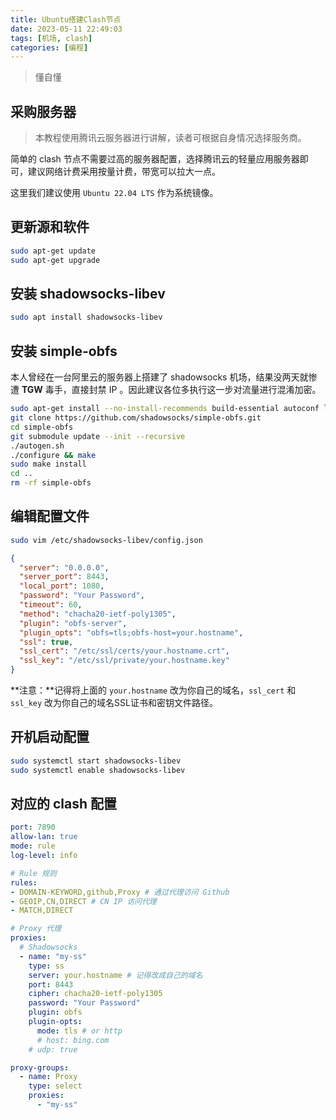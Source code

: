 ```yaml
---
title: Ubuntu搭建Clash节点
date: 2023-05-11 22:49:03
tags: [机场, clash]
categories: [编程]
---
```


> 懂自懂

<!-- more -->

<!-- toc -->

## 采购服务器

> 本教程使用腾讯云服务器进行讲解，读者可根据自身情况选择服务商。

简单的 clash 节点不需要过高的服务器配置，选择腾讯云的轻量应用服务器即可，建议网络计费采用按量计费，带宽可以拉大一点。

这里我们建议使用 `Ubuntu 22.04 LTS` 作为系统镜像。

## 更新源和软件

```bash
sudo apt-get update
sudo apt-get upgrade
```

## 安装 shadowsocks-libev

```bash
sudo apt install shadowsocks-libev
```

## 安装 simple-obfs

本人曾经在一台阿里云的服务器上搭建了 shadowsocks 机场，结果没两天就惨遭 **TGW** 毒手，直接封禁 IP 。因此建议各位多执行这一步对流量进行混淆加密。

```bash
sudo apt-get install --no-install-recommends build-essential autoconf libtool libssl-dev libpcre3-dev libc-ares-dev libev-dev asciidoc xmlto automake git
git clone https://github.com/shadowsocks/simple-obfs.git
cd simple-obfs
git submodule update --init --recursive
./autogen.sh
./configure && make
sudo make install
cd ..
rm -rf simple-obfs
```

## 编辑配置文件

```bash
sudo vim /etc/shadowsocks-libev/config.json
```

```json
{
  "server": "0.0.0.0",
  "server_port": 8443,
  "local_port": 1080,
  "password": "Your Password",
  "timeout": 60,
  "method": "chacha20-ietf-poly1305",
  "plugin": "obfs-server",
  "plugin_opts": "obfs=tls;obfs-host=your.hostname",
  "ssl": true,
  "ssl_cert": "/etc/ssl/certs/your.hostname.crt",
  "ssl_key": "/etc/ssl/private/your.hostname.key"
}
```

**注意：**记得将上面的 `your.hostname` 改为你自己的域名，`ssl_cert` 和 `ssl_key` 改为你自己的域名SSL证书和密钥文件路径。

## 开机启动配置

```bash
sudo systemctl start shadowsocks-libev
sudo systemctl enable shadowsocks-libev
```

## 对应的 clash 配置

```yml
port: 7890
allow-lan: true
mode: rule
log-level: info

# Rule 规则
rules:
- DOMAIN-KEYWORD,github,Proxy # 通过代理访问 Github
- GEOIP,CN,DIRECT # CN IP 访问代理
- MATCH,DIRECT

# Proxy 代理
proxies:
  # Shadowsocks
  - name: "my-ss"
    type: ss
    server: your.hostname # 记得改成自己的域名
    port: 8443
    cipher: chacha20-ietf-poly1305
    password: "Your Password"
    plugin: obfs
    plugin-opts:
      mode: tls # or http
      # host: bing.com
    # udp: true

proxy-groups:
  - name: Proxy
    type: select
    proxies:
      - "my-ss"
```
